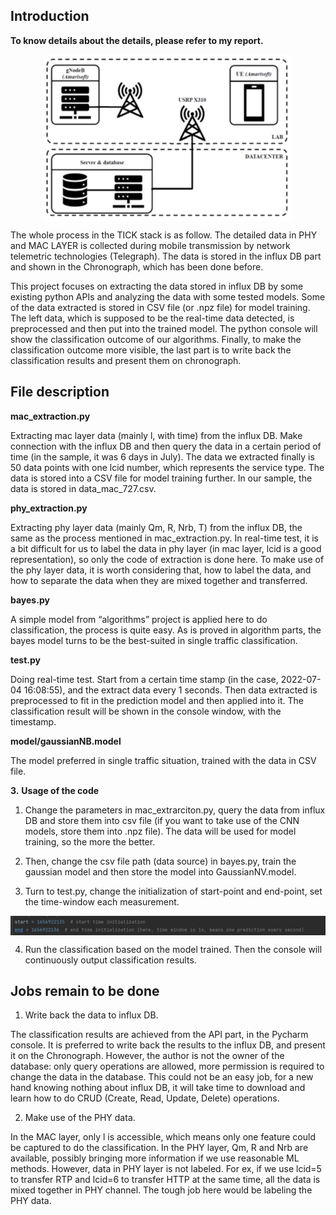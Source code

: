 ##  **Introduction**

**To know details about the details, please refer to my report.**

<div align=center><img src='images/1.jpg' align=center></div>

The whole process in the TICK stack is as follow. The detailed data in PHY and MAC LAYER is collected during mobile transmission by network telemetric technologies (Telegraph). The data is stored in the influx DB part and shown in the Chronograph, which has been done before. 

This project focuses on extracting the data stored in influx DB by some existing python APIs and analyzing the data with some tested models. Some of the data extracted is stored in CSV file (or .npz file) for model training. The left data, which is supposed to be the real-time data detected, is preprocessed and then put into the trained model. The python console will show the classification outcome of our algorithms. Finally, to make the classification outcome more visible, the last part is to write back the classification results and present them on chronograph.

 

## **File description**

**mac_extraction.py**

Extracting mac layer data (mainly l, with time) from the influx DB. Make connection with the influx DB and then query the data in a certain period of time (in the sample, it was 6 days in July). The data we extracted finally is 50 data points with one lcid number, which represents the service type. The data is stored into a CSV file for model training further. In our sample, the data is stored in data_mac_727.csv.

 

**phy_extraction.py**

Extracting phy layer data (mainly Qm, R, Nrb, T) from the influx DB, the same as the process mentioned in mac_extraction.py. In real-time test, it is a bit difficult for us to label the data in phy layer (in mac layer, lcid is a good representation), so only the code of extraction is done here. To make use of the phy layer data, it is worth considering that, how to label the data, and how to separate the data when they are mixed together and transferred.

 

**bayes.py**

A simple model from “algorithms” project is applied here to do classification, the process is quite easy. As is proved in algorithm parts, the bayes model turns to be the best-suited in single traffic classification.

 

**test.py**

Doing real-time test. Start from a certain time stamp (in the case, 2022-07-04 16:08:55), and the extract data every 1 seconds. Then data extracted is preprocessed to fit in the prediction model and then applied into it. The classification result will be shown in the console window, with the timestamp.

 

**model/gaussianNB.model**

The model preferred in single traffic situation, trained with the data in CSV file.

 

**3.**   **Usage of the code**

1. Change the parameters in mac_extrarciton.py, query the data from influx DB and store them into csv file (if you want to take use of the CNN models, store them into .npz file). The data will be used for model training, so the more the better.

2.  Then, change the csv file path (data source) in bayes.py, train the gaussian model and then store the model into GaussianNV.model. 

3.  Turn to test.py, change the initialization of start-point and end-point, set the time-window each measurement.

<img src='images/2.jpg' align=center>

4.  Run the classification based on the model trained. Then the console will continuously output classification results.

 

## **Jobs remain to be done**

1.  Write back the data to influx DB.

The classification results are achieved from the API part, in the Pycharm console. It is preferred to write back the results to the influx DB, and present it on the Chronograph. However, the author is not the owner of the database: only query operations are allowed, more permission is required to change the data in the database. This could not be an easy job, for a new hand knowing nothing about influx DB, it will take time to download and learn how to do CRUD (Create, Read, Update, Delete) operations.

2.  Make use of the PHY data.

In the MAC layer, only l is accessible, which means only one feature could be captured to do the classification. In the PHY layer, Qm, R and Nrb are available, possibly bringing more information if we use reasonable ML methods. However, data in PHY layer is not labeled. For ex, if we use lcid=5 to transfer RTP and lcid=6 to transfer HTTP at the same time, all the data is mixed together in PHY channel. The tough job here would be labeling the PHY data.